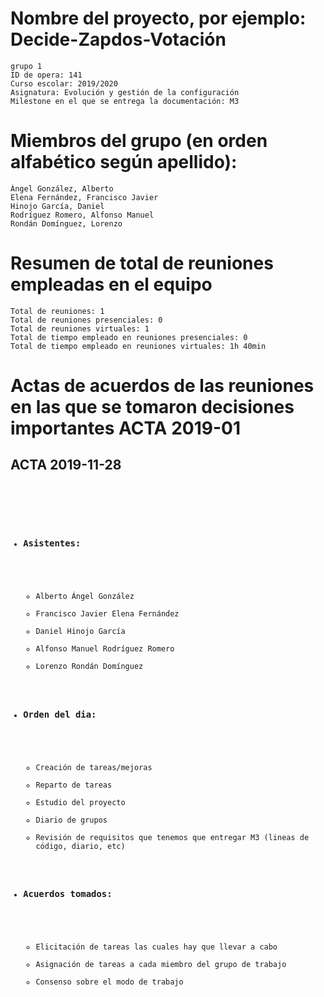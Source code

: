 <h1>Nombre del proyecto, por ejemplo: Decide-Zapdos-Votación</h1>



    grupo 1
    ID de opera: 141
    Curso escolar: 2019/2020
    Asignatura: Evolución y gestión de la configuración
    Milestone en el que se entrega la documentación: M3

<h1>Miembros del grupo (en orden alfabético según apellido):</h1>

    Ángel González, Alberto
    Elena Fernández, Francisco Javier
    Hinojo García, Daniel
    Rodríguez Romero, Alfonso Manuel
    Rondán Domínguez, Lorenzo

<h1>Resumen de total de reuniones empleadas en el equipo</h1>

    Total de reuniones: 1
    Total de reuniones presenciales: 0
    Total de reuniones virtuales: 1
    Total de tiempo empleado en reuniones presenciales: 0
    Total de tiempo empleado en reuniones virtuales: 1h 40min

<h1>Actas de acuerdos de las reuniones en las que se tomaron decisiones importantes
ACTA 2019-01</h1>
<h2>ACTA 2019-11-28</h2>
<PRE><CODE>
  <UL>
	  <LI><H3>Asistentes:</H3> 
      <UL>
        <LI>Alberto Ángel González
        <LI>Francisco Javier Elena Fernández
        <LI>Daniel Hinojo García
        <LI>Alfonso Manuel Rodríguez Romero
        <LI>Lorenzo Rondán Domínguez
       </UL>
	  <LI><H3>Orden del dia:</H3> 
       <UL>
        <LI>Creación de tareas/mejoras
        <LI>Reparto de tareas
        <LI>Estudio del proyecto
       <LI>Diario de grupos
       <LI>Revisión de requisitos que tenemos que entregar M3 (lineas de código, diario, etc)
       </UL>
    <LI><H3>Acuerdos tomados:</H3> 
      <UL>
        <LI>Elicitación de tareas las cuales hay que llevar a cabo
        <LI>Asignación de tareas a cada miembro del grupo de trabajo
        <LI>Consenso sobre el modo de trabajo
	  </UL>
    </PRE></CODE>
    
